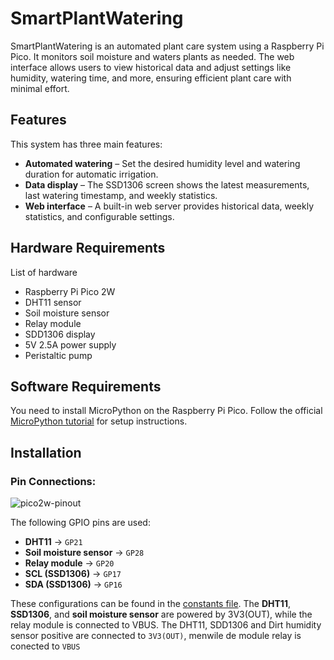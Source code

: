# SmartPlantWatering
SmartPlantWatering is an automated plant care system using a Raspberry Pi Pico. It monitors soil moisture and waters plants as needed. The web interface allows users to view historical data and adjust settings like humidity, watering time, and more, ensuring efficient plant care with minimal effort.

## Features
This system has three main features:

- **Automated watering** – Set the desired humidity level and watering duration for automatic irrigation.
- **Data display** – The SSD1306 screen shows the latest measurements, last watering timestamp, and weekly statistics.
- **Web interface** – A built-in web server provides historical data, weekly statistics, and configurable settings.

## Hardware Requirements
List of hardware
- Raspberry Pi Pico 2W
- DHT11 sensor
- Soil moisture sensor
- Relay module
- SDD1306 display
- 5V 2.5A power supply
- Peristaltic pump

## Software Requirements
You need to install MicroPython on the Raspberry Pi Pico. Follow the official [MicroPython tutorial](https://www.raspberrypi.com/documentation/microcontrollers/micropython.html#what-is-micropython) for setup instructions.

## Installation
### Pin Connections:
![pico2w-pinout](https://www.raspberrypi.com/documentation/microcontrollers/images/pico2w-pinout.svg)

The following GPIO pins are used:
- **DHT11** -> `GP21`
- **Soil moisture sensor** -> `GP28`
- **Relay module** -> `GP20`
- **SCL (SSD1306)** -> `GP17`
- **SDA (SSD1306)** -> `GP16`

These configurations can be found in the [constants file](src/constant.py).
The **DHT11**, **SSD1306**, and **soil moisture sensor** are powered by 3V3(OUT), while the relay module is connected to VBUS.
The DHT11, SDD1306 and Dirt humidity sensor positive are connected to `3V3(OUT)`, menwile de module relay is conected to `VBUS`